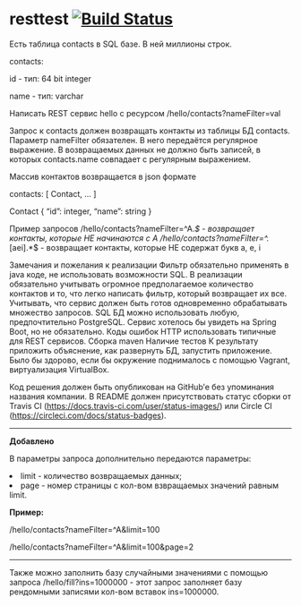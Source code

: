 # resttest [![Build Status](https://travis-ci.org/aquariusmaster/resttest.svg?branch=master)](https://travis-ci.org/aquariusmaster/resttest)

Есть таблица contacts в SQL базе. В ней миллионы строк.

contacts:

id - тип: 64 bit integer

name - тип: varchar


Написать REST сервис hello с ресурсом
/hello/contacts?nameFilter=val

Запрос к contacts должен возвращать контакты из таблицы БД contacts. Параметр nameFilter обязателен. В него передаётся регулярное выражение. В возвращаемых данных не должно быть записей, в которых contacts.name совпадает с регулярным выражением.

Массив контактов возвращается в json формате

contacts: [ Contact, ... ]

Contact
{
    “id”: integer,
     “name”: string
}

Пример запросов
/hello/contacts?nameFilter=^A.*$ - возвращает контакты, которые НЕ начинаются с A
/hello/contacts?nameFilter=^.*[aei].*$ - возвращает контакты, которые НЕ содержат букв a, e, i

Замечания и пожелания к реализации
Фильтр обязательно применять в java коде, не использовать возможности SQL.
В реализации обязательно учитывать огромное предполагаемое количество контактов и то, что легко написать фильтр, который возвращает их все.
Учитывать, что сервис должен быть готов одновременно обрабатывать множество запросов.
SQL БД можно использовать любую, предпочтительно PostgreSQL.
Сервис хотелось бы увидеть на Spring Boot, но не обязательно.
Коды ошибок HTTP использовать типичные для REST сервисов.
Сборка maven
Наличие тестов
К результату приложить объяснение, как развернуть БД, запустить приложение. Было бы здорово, если бы окружение поднималось с помощью Vagrant, виртуализация VirtualBox.

Код решения должен быть опубликован на GitHub’е без упоминания названия компании. В README должен присутствовать статус сборки от Travis CI (https://docs.travis-ci.com/user/status-images/) или Circle CI (https://circleci.com/docs/status-badges).


_______________________________________________________________________________________

**Добавлено**

В параметры запроса дополнительно передаются параметры:
    <li> limit - количество возвращаемых данных;
    <li> page - номер страницы с кол-вом взвращаемых значений равным limit.
    

**Пример:**

/hello/contacts?nameFilter=^A&limit=100

/hello/contacts?nameFilter=^A&limit=100&page=2

 ______________________________________________________________________________________
 Также можно заполнить базу случайными значениями с помощью запроса /hello/fill?ins=1000000 - этот запрос заполняет базу рендомными записями кол-вом вставок ins=1000000. 